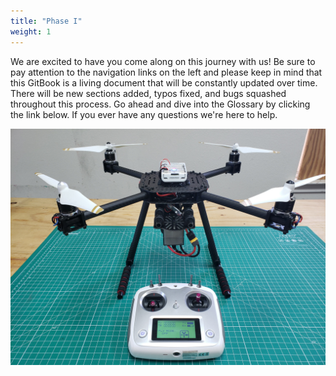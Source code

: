 ```yaml
---
title: "Phase I"
weight: 1
---
```


We are excited to have you come along on this journey with us!
Be sure to pay attention to the navigation links on the left and please keep in
mind that this GitBook is a living document that will be constantly updated over time.
There will be new sections added, typos fixed, and bugs squashed throughout
this process. Go ahead and dive into the Glossary by clicking the link below.
If you ever have any questions we're here to help.

![](vrc_phase1_completed_build.jpg)
